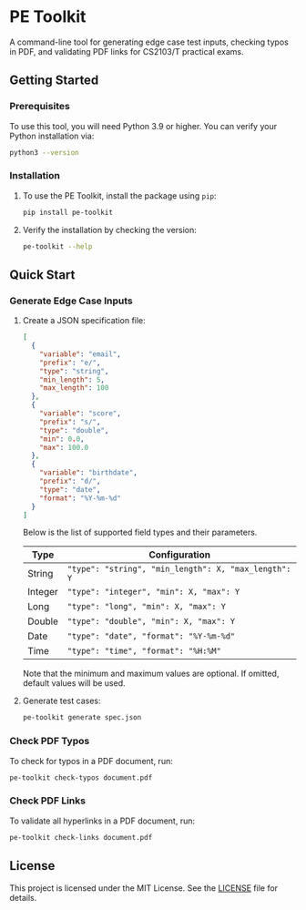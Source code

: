 # PE Toolkit

A command-line tool for generating edge case test inputs, checking typos in PDF, and validating PDF links for CS2103/T
practical exams.

## Getting Started

### Prerequisites

To use this tool, you will need Python 3.9 or higher. You can verify your Python installation via:

```bash
python3 --version
```

### Installation

1. To use the PE Toolkit, install the package using `pip`:

   ```bash
   pip install pe-toolkit
   ```

2. Verify the installation by checking the version:

   ```bash
   pe-toolkit --help
   ```

## Quick Start

### Generate Edge Case Inputs

1. Create a JSON specification file:

   ```json
   [
     {
       "variable": "email",
       "prefix": "e/",
       "type": "string",
       "min_length": 5,
       "max_length": 100
     },
     {
       "variable": "score",
       "prefix": "s/",
       "type": "double",
       "min": 0.0,
       "max": 100.0
     },
     {
       "variable": "birthdate",
       "prefix": "d/",
       "type": "date",
       "format": "%Y-%m-%d"
     }
   ]
   ```

   Below is the list of supported field types and their parameters.

   | Type    | Configuration                                        |
   | ------- | ---------------------------------------------------- |
   | String  | `"type": "string", "min_length": X, "max_length": Y` |
   | Integer | `"type": "integer", "min": X, "max": Y`              |
   | Long    | `"type": "long", "min": X, "max": Y`                 |
   | Double  | `"type": "double", "min": X, "max": Y`               |
   | Date    | `"type": "date", "format": "%Y-%m-%d"`               |
   | Time    | `"type": "time", "format": "%H:%M"`                  |

   Note that the minimum and maximum values are optional. If omitted, default values will be used.

2. Generate test cases:

   ```bash
   pe-toolkit generate spec.json
   ```

### Check PDF Typos

To check for typos in a PDF document, run:

```bash
pe-toolkit check-typos document.pdf
```

### Check PDF Links

To validate all hyperlinks in a PDF document, run:

```bash
pe-toolkit check-links document.pdf
```

## License

This project is licensed under the MIT License. See the [LICENSE](LICENSE) file for details.
